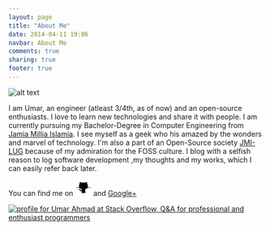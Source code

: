 ```yaml
---
layout: page
title: "About Me"
date: 2014-04-11 19:06
navbar: About Me
comments: true
sharing: true
footer: true
---
```

![alt text](http://www.gravatar.com/avatar/4e1fea590dae0abb4fcb5a256e7b8a2f.png "Umar Ahmad")

I am Umar, an engineer (atleast 3/4th, as of now) and an open-source enthusiasts. I love to learn new technologies and share it with people. I am currently pursuing my Bachelor-Degree in Computer Engineering from [Jamia Millia Islamia](http://www.jmi.ac.in).
I see myself as a geek who his amazed by the wonders and marvel of technology.
I'm also a part of an Open-Source society [JMI-LUG](http://www.jmilug.org) because of my admiration for the FOSS culture.
I blog with a selfish reason to log software development ,my thoughts and my works, which I can easily refer back later.

You can find me on [![Github](/images/github_alt.png)](https://www.github.com/gleek) and <a href="https://profiles.google.com/103949851787406544998?rel=author" rel="author">Google+</a>

<a href="http://stackoverflow.com/users/2558897/umar-ahmad">
<img title="profile for Umar Ahmad at Stack Overflow, Q&amp;A for professional and enthusiast programmers" src="http://stackoverflow.com/users/flair/2558897.png" alt="profile for Umar Ahmad at Stack Overflow, Q&amp;A for professional and enthusiast programmers" width="208" height="58" />
</a>
